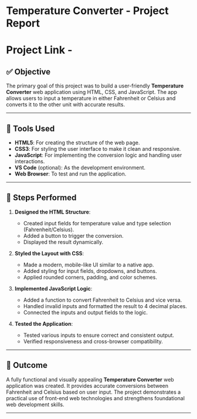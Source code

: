 # Temperature Converter - Project Report
# Project Link -

## ✅ Objective
The primary goal of this project was to build a user-friendly **Temperature Converter** web application using HTML, CSS, and JavaScript. The app allows users to input a temperature in either Fahrenheit or Celsius and converts it to the other unit with accurate results.

---

## 🔧 Tools Used
- **HTML5**: For creating the structure of the web page.
- **CSS3**: For styling the user interface to make it clean and responsive.
- **JavaScript**: For implementing the conversion logic and handling user interactions.
- **VS Code** (optional): As the development environment.
- **Web Browser**: To test and run the application.

---

## 📝 Steps Performed

1. **Designed the HTML Structure**:
   - Created input fields for temperature value and type selection (Fahrenheit/Celsius).
   - Added a button to trigger the conversion.
   - Displayed the result dynamically.

2. **Styled the Layout with CSS**:
   - Made a modern, mobile-like UI similar to a native app.
   - Added styling for input fields, dropdowns, and buttons.
   - Applied rounded corners, padding, and color schemes.

3. **Implemented JavaScript Logic**:
   - Added a function to convert Fahrenheit to Celsius and vice versa.
   - Handled invalid inputs and formatted the result to 4 decimal places.
   - Connected the inputs and output fields to the logic.

4. **Tested the Application**:
   - Tested various inputs to ensure correct and consistent output.
   - Verified responsiveness and cross-browser compatibility.

---

## 🏁 Outcome
A fully functional and visually appealing **Temperature Converter** web application was created. It provides accurate conversions between Fahrenheit and Celsius based on user input. The project demonstrates a practical use of front-end web technologies and strengthens foundational web development skills.

---
